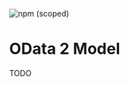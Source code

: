 ![npm (scoped)](https://img.shields.io/npm/v/@odata2ts/odata2model?style=for-the-badge)

# OData 2 Model

TODO
